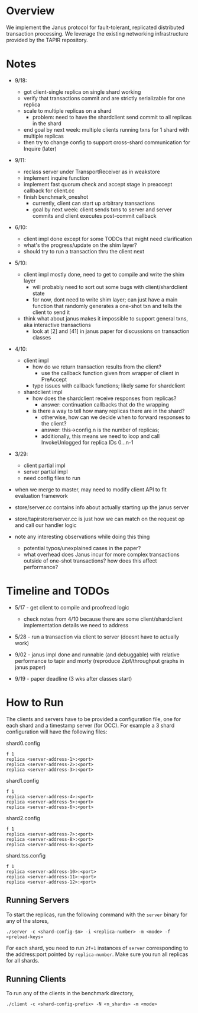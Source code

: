 # Overview
We implement the Janus protocol for fault-tolerant, replicated distributed transaction processing. We leverage the existing networking infrastructure provided by the TAPIR repository.

# Notes
- 9/18:
	- got client-single replica on single shard working
	- verify that transactions commit and are strictly serializable for one replica
	- scale to multiple replicas on a shard
		- problem: need to have the shardclient send commit to all replicas in the shard
	- end goal by next week: multiple clients running txns for 1 shard with multiple replicas
	- then try to change config to support cross-shard communication for Inquire (later)

- 9/11:
	- reclass server under TransportReceiver as in weakstore
	- implement inquire function
	- implement fast quorum check and accept stage in preaccept callback for client.cc
	- finish benchmark_oneshot
		- currently, client can start up arbitrary transactions
		- goal by next week: client sends txns to server and server commits and client executes post-commit callback
- 6/10:
	- client impl done except for some TODOs that might need clarification
	- what's the progress/update on the shim layer?
	- should try to run a transaction thru the client next
- 5/10:
	- client impl mostly done, need to get to compile and write the shim layer
		- will probably need to sort out some bugs with client/shardclient state
		- for now, dont need to write shim layer; can just have a main function that randomly generates a one-shot txn and tells the client to send it
	- think what about janus makes it impossible to support general txns, aka interactive transactions
		- look at [2] and [41] in janus paper for discussions on transaction classes
- 4/10:
	- client impl
		- how do we return transaction results from the client?
			- use the callback function given from wrapper of client in PreAccept
		- type issues with callback functions; likely same for shardclient
	- shardclient impl
		- how does the shardclient receive responses from replicas?
			- answer: continuation callbacks that do the wrapping
		- is there a way to tell how many replicas there are in the shard?
			- otherwise, how can we decide when to forward responses to the client?
			- answer: this->config.n is the number of replicas;
			- additionally, this means we need to loop and call InvokeUnlogged for replica IDs 0...n-1
- 3/29:
	- client partial impl
	- server partial impl
	- need config files to run

- when we merge to master, may need to modify client API to fit evaluation framework

- store/server.cc contains info about actually starting up the janus server
- store/tapirstore/server.cc is just how we can match on the request op and call our handler logic

- note any interesting observations while doing this thing
	- potential typos/unexplained cases in the paper?
	- what overhead does Janus incur for more complex transactions outside of one-shot transactions? how does this affect performance?

<!-- questions: 
	can we do this/other stuff for meng project? i know we're supposed to find an advisor for meng; would that be alvisi?
-->

# Timeline and TODOs
- 5/17 - get client to compile and proofread logic
	- check notes from 4/10 because there are some client/shardclient implementation details we need to address
- 5/28 - run a transaction via client to server (doesnt have to actually work)

- 9/02 - janus impl done and runnable (and debuggable) with relative performance to tapir and morty (reproduce Zipf/throughput graphs in janus paper)
- 9/19 - paper deadline (3 wks after classes start)

# How to Run

The clients and servers have to be provided a configuration file, one
for each shard and a timestamp server (for OCC). For example a 3 shard
configuration will have the following files:

shard0.config
```
f 1  
replica <server-address-1>:<port>
replica <server-address-2>:<port>
replica <server-address-3>:<port>
```
shard1.config
```
f 1
replica <server-address-4>:<port>
replica <server-address-5>:<port>
replica <server-address-6>:<port>
```
shard2.config
```
f 1
replica <server-address-7>:<port>
replica <server-address-8>:<port>
replica <server-address-9>:<port>
```
shard.tss.config
```
f 1
replica <server-address-10>:<port>
replica <server-address-11>:<port>
replica <server-address-12>:<port>
```

## Running Servers
To start the replicas, run the following command with the `server`
binary for any of the stores,

`./server -c <shard-config-$n> -i <replica-number> -m <mode> -f <preload-keys>`

For each shard, you need to run `2f+1` instances of `server`
corresponding to the address:port pointed by `replica-number`.
Make sure you run all replicas for all shards.


## Running Clients
To run any of the clients in the benchmark directory,

`./client -c <shard-config-prefix> -N <n_shards> -m <mode>`

